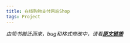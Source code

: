 ```yaml
---
title: 在线购物支付网站Shop
tags: Project
---
```


*由简书搬迁而来，bug和格式修改中，请看[**原文链接**](https://www.jianshu.com/p/0416830e29cc)*

